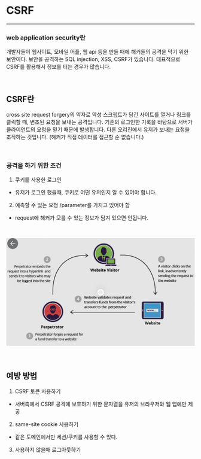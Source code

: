 # CSRF

---

### web application security란  
개발자들이 웹사이트, 모바일 어플, 웹 api 등을 만들 때에 해커들의 공격을 막기 위한 보안이다. 보안을 공격하는 SQL injection, XSS, CSRF가 있습니다. 대표적으로 CSRF를 활용해서 정보를 터는 경우가 많습니다.

<br />

## CSRF란

cross site request forgery의 약자로 악성 스크립트가 담긴 사이트를 열거나 링크를 클릭할 때, 변조된 요청을 보내는 공격입니다. 기존의 로그인한 기록을 바탕으로 서버가 클라이언트의 요청을 믿기 때문에 발생합니다. 다른 오리진에서 유저가 보내는 요청을 조작하는 것입니다. (해커가 직접 데이터를 접근할 순 없습니다.)

<br />

### 공격을 하기 위한 조건

1. 쿠키를 사용한 로그인
- 유저가 로그인 했을때, 쿠키로 어떤 유저인지 알 수 있어야 합니다.  

2. 예측할 수 있는 요청 /parameter를 가지고 있어야 함
- request에 해커가 모를 수 있는 정보가 담겨 있으면 안됩니다.

<br />

![](./img/CSRF.png)

<br />

## 예방 방법

1. CSRF 토큰 사용하기
- 서버측에서 CSRF 공격에 보호하기 위한 문자열을 유저의 브라우저와 웹 앱에만 제공

2. same-site cookie 사용하기
- 같은 도메인에서만 세션/쿠키를 사용할 수 있다.

3. 사용하지 않을때 로그아웃하기